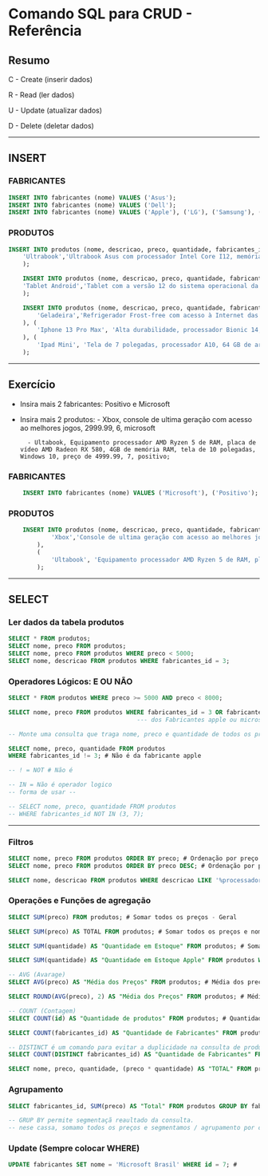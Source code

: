 # Comando SQL para CRUD - Referência

## Resumo

C - Create (inserir dados)

R - Read (ler dados)

U - Update (atualizar dados)

D - Delete (deletar dados)

<hr>

## INSERT
### FABRICANTES
```sql	
INSERT INTO fabricantes (nome) VALUES ('Asus');
INSERT INTO fabricantes (nome) VALUES ('Dell');
INSERT INTO fabricantes (nome) VALUES ('Apple'), ('LG'), ('Samsung'), ('Brastemp');
```	

### PRODUTOS
```sql
INSERT INTO produtos (nome, descricao, preco, quantidade, fabricantes_id) VALUES(
    'Ultrabook','Ultrabook Asus com processador Intel Core I12, memória RAM de 16GB e Windows 11', 6500.99, 7, 1); 
    );

    INSERT INTO produtos (nome, descricao, preco, quantidade, fabricantes_id) VALUES(
    'Tablet Android','Tablet com a versão 12 do sistema operacional da Google, possui tela de 10 polegadas e armazenamento de 64GB', 4999, 3, 5 # Samgung
    );

    INSERT INTO produtos (nome, descricao, preco, quantidade, fabricantes_id) VALUES(
        'Geladeira','Refrigerador Frost-free com acesso à Internet das coisas bla bla bla', 1500, 10, 6 # Brastemp
    ), (
        'Iphone 13 Pro Max', 'Alta durabilidade, processador Bionic 14, 128 GB de armazenamento, 6GB de RAM, câmera de 12MP e tela de 6,7 polegadas', 6999.99, 3, 3 # Apple
    ), (
        'Ipad Mini', 'Tela de 7 polegadas, processador A10, 64 GB de armazenamento, Wi-Fi e Bluetooth, acesso ao iCloud.', 4999.99, 8, 3 # Apple
    );
```
<hr>

## Exercício
- Insira mais 2 fabricantes: Positivo e Microsoft

- Insira mais 2 produtos: 
        - Xbox, console de ultima geração com acesso ao melhores jogos, 2999.99, 6, microsoft

        - Ultabook, Equipamento processador AMD Ryzen 5 de RAM, placa de vídeo AMD Radeon RX 580, 4GB de memória RAM, tela de 10 polegadas, Windows 10, preço de 4999.99, 7, positivo;


### FABRICANTES
```sql
    INSERT INTO fabricantes (nome) VALUES ('Microsoft'), ('Positivo');
```

### PRODUTOS
```sql
    INSERT INTO produtos (nome, descricao, preco, quantidade, fabricantes_id) VALUES(
            'Xbox','Console de ultima geração com acesso ao melhores jogos', 2999.99, 6, 7
        ),
        (
            'Ultabook', 'Equipamento processador AMD Ryzen 5 de RAM, placa de vídeo AMD Radeon RX 580, 4GB de memória RAM, tela de 10 polegadas, Windows 10', 4999.99, 7,8
        ); 
```
<hr>

## SELECT

### Ler dados da tabela produtos
```sql
SELECT * FROM produtos;
SELECT nome, preco FROM produtos;
SELECT nome, preco FROM produtos WHERE preco < 5000; 
SELECT nome, descricao FROM produtos WHERE fabricantes_id = 3;
```


### Operadores Lógicos: E OU NÃO
```sql
SELECT * FROM produtos WHERE preco >= 5000 AND preco < 8000;

SELECT nome, preco FROM produtos WHERE fabricantes_id = 3 OR fabricantes_id = 7;
                                    --- dos Fabricantes apple ou microsoft

-- Monte uma consulta que traga nome, preco e quantidade de todos os produtos exceto os da fabricante apple

```

```sql	
SELECT nome, preco, quantidade FROM produtos 
WHERE fabricantes_id != 3; # Não é da fabricante apple

-- ! = NOT # Não é

-- IN = Não é operador logico
-- forma de usar --

-- SELECT nome, preco, quantidade FROM produtos
-- WHERE fabricantes_id NOT IN (3, 7);
```	
<hr>

### Filtros

```sql	
SELECT nome, preco FROM produtos ORDER BY preco; # Ordenação por preço menor para o maior  
SELECT nome, preco FROM produtos ORDER BY preco DESC; # Ordenação por preço decrescente - maior para o menor

SELECT nome, descricao FROM produtos WHERE descricao LIKE '%processador%'; # Busca por palavra chave
```
### Operações e Funções de agregação

```sql	
SELECT SUM(preco) FROM produtos; # Somar todos os preços - Geral

SELECT SUM(preco) AS TOTAL FROM produtos; # Somar todos os preços e nomenar como TOTAL (nome da coluna)

SELECT SUM(quantidade) AS "Quantidade em Estoque" FROM produtos; # Somar todas as quantidades e nomenar como "Quantidade em Estoque"

SELECT SUM(quantidade) AS "Quantidade em Estoque Apple" FROM produtos WHERE fabricantes_id = 3; # Somar todas as quantidades de produtos da fabricante apple e nomenar como "Quantidade em Estoque"

-- AVG (Avarage)
SELECT AVG(preco) AS "Média dos Preços" FROM produtos; # Média dos preços

SELECT ROUND(AVG(preco), 2) AS "Média dos Preços" FROM produtos; # Média dos preços com 2 casas decimais

-- COUNT (Contagem)
SELECT COUNT(id) AS "Quantidade de produtos" FROM produtos; # Quantidade de produtos

SELECT COUNT(fabricantes_id) AS "Quantidade de Fabricantes" FROM produtos;

-- DISTINCT é um comando para evitar a duplicidade na consulta de produtos
SELECT COUNT(DISTINCT fabricantes_id) AS "Quantidade de Fabricantes" FROM produtos;

SELECT nome, preco, quantidade, (preco * quantidade) AS "TOTAL" FROM produtos; # Total de cada produto
```	

### Agrupamento

```sql
SELECT fabricantes_id, SUM(preco) AS "Total" FROM produtos GROUP BY fabricantes_id; # Agrupa por fabricante

-- GRUP BY permite segmentaçã reaultado da consulta.
-- nese cassa, somamo todos os preços e segmentamos / agrupamento por cada fabricante`
```	
### Update (Sempre colocar WHERE)

```sql
UPDATE fabricantes SET nome = 'Microsoft Brasil' WHERE id = 7; # 
```	